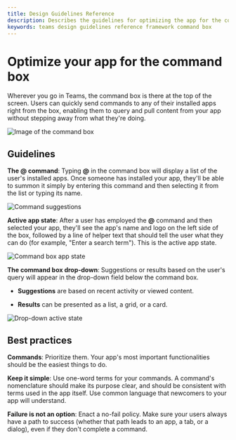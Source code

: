 ```yaml
---
title: Design Guidelines Reference
description: Describes the guidelines for optimizing the app for the command box
keywords: teams design guidelines reference framework command box
---
```

# Optimize your app for the command box

Wherever you go in Teams, the command box is there at the top of the screen. Users can quickly send commands to any of their installed apps right from the box, enabling them to query and pull content from your app without stepping away from what they're doing.

![Image of the command box](~/assets/images/Command-box-rest-state.png)

## Guidelines

**The @ command**: Typing **@** in the command box will display a list of the user's installed apps. Once someone has installed your app, they'll be able to summon it simply by entering this command and then selecting it from the list or typing its name.

![Command suggestions](~/assets/images/Command-box-zoomed-suggestions.png)

**Active app state**: After a user has employed the **@** command and then selected your app, they'll see the app's name and logo on the left side of the box, followed by a line of helper text that should tell the user what they can do (for example, "Enter a search term"). This is the active app state.

![Command box app state](~/assets/images/Command-box-zoomed-app-state.png)

**The command box drop-down**: Suggestions or results based on the user's query will appear in the drop-down field below the command box.

* **Suggestions** are based on recent activity or viewed content.

* **Results** can be presented as a list, a grid, or a card.

![Drop-down active state](~/assets/images/Command-box-zoomed-well.png)

## Best practices

**Commands**: Prioritize them. Your app's most important functionalities should be the easiest things to do.

**Keep it simple**: Use one-word terms for your commands. A command's nomenclature should make its purpose clear, and should be consistent with terms used in the app itself. Use common language that newcomers to your app will understand.

**Failure is not an option**: Enact a no-fail policy. Make sure your users always have a path to success (whether that path leads to an app, a tab, or a dialog), even if they don't complete a command.

